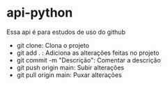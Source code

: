 # api-python
Essa api é para estudos de uso do github

- git clone: Clona o projeto 
- git add . : Adiciona as alterações feitas no projeto
- git commit -m "Descrição": Comentar a descrição
- git push origin main:  Subir alterações 
- git pull origin main: Puxar alterações 